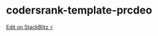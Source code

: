 # codersrank-template-prcdeo

[Edit on StackBlitz ⚡️](https://stackblitz.com/edit/codersrank-template-prcdeo)